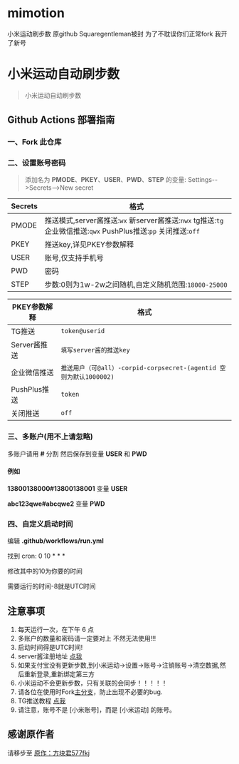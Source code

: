 # mimotion

小米运动刷步数 原github Squaregentleman被封 为了不耽误你们正常fork 我开了新号

# 小米运动自动刷步数

> 小米运动自动刷步数

## Github Actions 部署指南

### 一、Fork 此仓库

### 二、设置账号密码

> 添加名为  **PMODE**、**PKEY**、**USER**、**PWD**、**STEP** 的变量: Settings-->Secrets-->New secret

| Secrets | 格式                                                                                                                        |
| ------- | --------------------------------------------------------------------------------------------------------------------------- |
| PMODE   | 推送模式,server酱推送:`wx` 新server酱推送:`nwx` tg推送:`tg` 企业微信推送:`qwx` PushPlus推送:`pp` 关闭推送:`off` |
| PKEY    | 推送key,详见PKEY参数解释                                                                                                    |
| USER    | 账号,仅支持手机号                                                                                                           |
| PWD     | 密码                                                                                                                        |
| STEP    | 步数:0则为1w-2w之间随机,自定义随机范围:`18000-25000`                                                                      |

| PKEY参数解释 | 格式                                                                 |
| ------------ | -------------------------------------------------------------------- |
| TG推送       | `token@userid`                                                     |
| Server酱推送 | `填写server酱的推送key`                                            |
| 企业微信推送 | `推送用户（可@all）-corpid-corpsecret-(agentid 空则为默认1000002)` |
| PushPlus推送 | `token`                                                            |
| 关闭推送     | `off`                                                              |

### 三、多账户(用不上请忽略)

多账户请用 **#** 分割 然后保存到变量 **USER** 和 **PWD**

#### 例如

**13800138000#13800138001** 变量 **USER**

**abc123qwe#abcqwe2** 变量 **PWD**

### 四、自定义启动时间

编辑 **.github/workflows/run.yml**

找到 cron: 0 10 * * *

修改其中的10为你要的时间

需要运行的时间-8就是UTC时间

## 注意事项

1. 每天运行一次，在下午 6 点
2. 多账户的数量和密码请一定要对上 不然无法使用!!!
3. 启动时间得是UTC时间!
4. server酱注册地址 [点我](https://sct.ftqq.com/)
5. 如果支付宝没有更新步数,到小米运动->设置->账号->注销账号->清空数据,然后重新登录,重新绑定第三方
6. 小米运动不会更新步数，只有关联的会同步！！！！！
7. 请各位在使用时Fork[主分支](https://github.com/577fkj/mimotion/)，防止出现不必要的bug.
8. TG推送教程 [点我](./TG_PUSH.md)
9. 请注意，账号不是 [小米账号]，而是 [小米运动] 的账号。

## 感谢原作者

请移步至 [原作：方块君577fkj](https://github.com/577fkj/mimotion)
